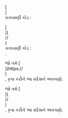 [<br host>]<br action>ચકાસણી કોડ :<br code>

[<br host>](<br protocol>//<br host>)<br action>ચકાસણી કોડ :<br code>.

જો તમે [<br host>](https://<br host>)<br action>, કૃપા કરીને આ સંદેશને અવગણો.

જો તમે [<br host>](<br protocol>//<br host>)<br action>, કૃપા કરીને આ સંદેશને અવગણો.
